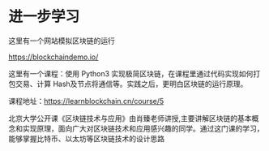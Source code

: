 # 进一步学习



这里有一个网站模拟区块链的运行

https://blockchaindemo.io/


这里有一个课程：使用 Python3 实现极简区块链，在课程里通过代码实现如何打包交易、计算 Hash及节点将通信等。实践之后，更明白区块链的运行原理。

课程地址：https://learnblockchain.cn/course/5



北京大学公开课《区块链技术与应用》由肖臻老师讲授,主要讲解区块链的基本概念和实现原理，面向广大对区块链技术和应用感兴趣的同学。通过这门课的学习，能够掌握比特币、以太坊等区块链技术的设计思路